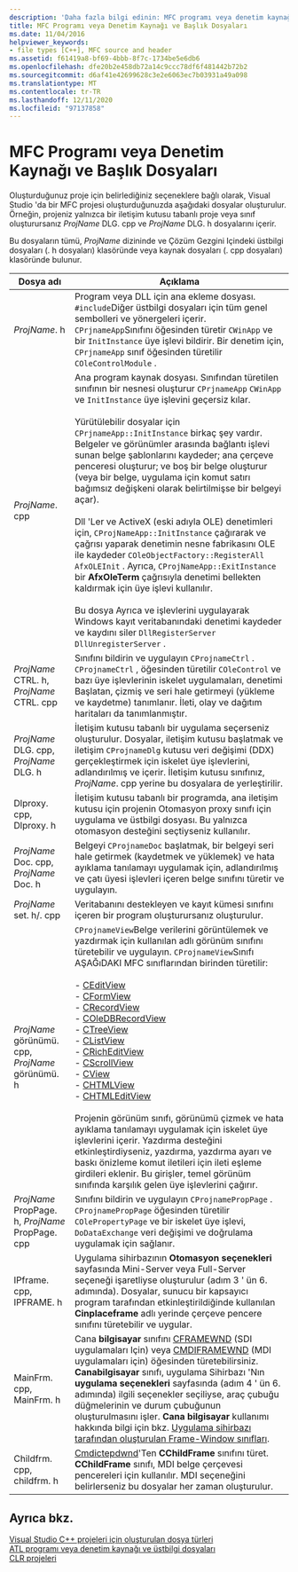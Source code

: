 ```yaml
---
description: 'Daha fazla bilgi edinin: MFC programı veya denetim kaynağı ve üstbilgi dosyaları'
title: MFC Programı veya Denetim Kaynağı ve Başlık Dosyaları
ms.date: 11/04/2016
helpviewer_keywords:
- file types [C++], MFC source and header
ms.assetid: f61419a8-bf69-4bbb-8f7c-1734be5e6db6
ms.openlocfilehash: dfe20b2e458db72a14c9ccc78df6f481442b72b2
ms.sourcegitcommit: d6af41e42699628c3e2e6063ec7b03931a49a098
ms.translationtype: MT
ms.contentlocale: tr-TR
ms.lasthandoff: 12/11/2020
ms.locfileid: "97137858"
---
```

# <a name="mfc-program-or-control-source-and-header-files"></a>MFC Programı veya Denetim Kaynağı ve Başlık Dosyaları

Oluşturduğunuz proje için belirlediğiniz seçeneklere bağlı olarak, Visual Studio 'da bir MFC projesi oluşturduğunuzda aşağıdaki dosyalar oluşturulur. Örneğin, projeniz yalnızca bir iletişim kutusu tabanlı proje veya sınıf oluşturursanız *ProjName* DLG. cpp ve *ProjName* DLG. h dosyalarını içerir.

Bu dosyaların tümü, *ProjName* dizininde ve Çözüm Gezgini Içindeki üstbilgi dosyaları (. h dosyaları) klasöründe veya kaynak dosyaları (. cpp dosyaları) klasöründe bulunur.

|Dosya adı|Açıklama|
|---------------|-----------------|
|*ProjName*. h|Program veya DLL için ana ekleme dosyası. `#include`Diğer üstbilgi dosyaları için tüm genel sembolleri ve yönergeleri içerir. `CPrjnameApp`Sınıfını öğesinden türetir `CWinApp` ve bir `InitInstance` üye işlevi bildirir. Bir denetim için, `CPrjnameApp` sınıf öğesinden türetilir `COleControlModule` .|
|*ProjName*. cpp|Ana program kaynak dosyası. Sınıfından türetilen sınıfının bir nesnesi oluşturur `CPrjnameApp` `CWinApp` ve `InitInstance` üye işlevini geçersiz kılar.<br /><br /> Yürütülebilir dosyalar için `CPrjnameApp::InitInstance` birkaç şey vardır. Belgeler ve görünümler arasında bağlantı işlevi sunan belge şablonlarını kaydeder; ana çerçeve penceresi oluşturur; ve boş bir belge oluşturur (veya bir belge, uygulama için komut satırı bağımsız değişkeni olarak belirtilmişse bir belgeyi açar).<br /><br /> Dll 'Ler ve ActiveX (eski adıyla OLE) denetimleri için, `CProjNameApp::InitInstance` çağırarak ve çağrısı yaparak denetimin nesne fabrikasını OLE ile kaydeder `COleObjectFactory::RegisterAll` `AfxOLEInit` . Ayrıca, `CProjNameApp::ExitInstance` bir **AfxOleTerm** çağrısıyla denetimi bellekten kaldırmak için üye işlevi kullanılır.<br /><br /> Bu dosya Ayrıca ve işlevlerini uygulayarak Windows kayıt veritabanındaki denetimi kaydeder ve kaydını siler `DllRegisterServer` `DllUnregisterServer` .|
|*ProjName* CTRL. h, *ProjName* CTRL. cpp|Sınıfını bildirin ve uygulayın `CProjnameCtrl` . `CProjnameCtrl` , öğesinden türetilir `COleControl` ve bazı üye işlevlerinin iskelet uygulamaları, denetimi Başlatan, çizmiş ve seri hale getirmeyi (yükleme ve kaydetme) tanımlanır. İleti, olay ve dağıtım haritaları da tanımlanmıştır.|
|*ProjName* DLG. cpp, *ProjName* DLG. h|İletişim kutusu tabanlı bir uygulama seçerseniz oluşturulur. Dosyalar, iletişim kutusu başlatmak ve iletişim `CProjnameDlg` kutusu veri değişimi (DDX) gerçekleştirmek için iskelet üye işlevlerini, adlandırılmış ve içerir. İletişim kutusu sınıfınız, *ProjName*. cpp yerine bu dosyalara de yerleştirilir.|
|Dlproxy. cpp, Dlproxy. h|İletişim kutusu tabanlı bir programda, ana iletişim kutusu için projenin Otomasyon proxy sınıfı için uygulama ve üstbilgi dosyası. Bu yalnızca otomasyon desteğini seçtiyseniz kullanılır.|
|*ProjName* Doc. cpp, *ProjName* Doc. h|Belgeyi `CProjnameDoc` başlatmak, bir belgeyi seri hale getirmek (kaydetmek ve yüklemek) ve hata ayıklama tanılamayı uygulamak için, adlandırılmış ve çatı üyesi işlevleri içeren belge sınıfını türetir ve uygulayın.|
|*ProjName* set. h/. cpp|Veritabanını destekleyen ve kayıt kümesi sınıfını içeren bir program oluşturursanız oluşturulur.|
|*ProjName* görünümü. cpp, *ProjName* görünümü. h|`CProjnameView`Belge verilerini görüntülemek ve yazdırmak için kullanılan adlı görünüm sınıfını türetebilir ve uygulayın. `CProjnameView`Sınıfı AŞAĞıDAKI MFC sınıflarından birinden türetilir:<br /><br />- [CEditView](../../mfc/reference/ceditview-class.md)<br />- [CFormView](../../mfc/reference/cformview-class.md)<br />- [CRecordView](../../mfc/reference/crecordview-class.md)<br />- [COleDBRecordView](../../mfc/reference/coledbrecordview-class.md)<br />- [CTreeView](../../mfc/reference/ctreeview-class.md)<br />- [CListView](../../mfc/reference/clistview-class.md)<br />- [CRichEditView](../../mfc/reference/cricheditview-class.md)<br />- [CScrollView](../../mfc/reference/cscrollview-class.md)<br />- [CView](../../mfc/reference/cview-class.md)<br />- [CHTMLView](../../mfc/reference/chtmlview-class.md)<br />- [CHTMLEditView](../../mfc/reference/chtmleditview-class.md)<br /><br /> Projenin görünüm sınıfı, görünümü çizmek ve hata ayıklama tanılamayı uygulamak için iskelet üye işlevlerini içerir. Yazdırma desteğini etkinleştirdiyseniz, yazdırma, yazdırma ayarı ve baskı önizleme komut iletileri için ileti eşleme girdileri eklenir. Bu girişler, temel görünüm sınıfında karşılık gelen üye işlevlerini çağırır.|
|*ProjName* PropPage. h, *ProjName* PropPage. cpp|Sınıfını bildirin ve uygulayın `CProjnamePropPage` . `CProjnamePropPage` öğesinden türetilir `COlePropertyPage` ve bir iskelet üye işlevi, `DoDataExchange` veri değişimi ve doğrulama uygulamak için sağlanır.|
|IPframe. cpp, IPFRAME. h|Uygulama sihirbazının **Otomasyon seçenekleri** sayfasında Mini-Server veya Full-Server seçeneği işaretliyse oluşturulur (adım 3 ' ün 6. adımında). Dosyalar, sunucu bir kapsayıcı program tarafından etkinleştirildiğinde kullanılan **Cinplaceframe** adlı yerinde çerçeve pencere sınıfını türetebilir ve uygular.|
|MainFrm. cpp, MainFrm. h|Cana **bilgisayar** sınıfını [CFRAMEWND](../../mfc/reference/cframewnd-class.md) (SDI uygulamaları Için) veya [CMDIFRAMEWND](../../mfc/reference/cmdiframewnd-class.md) (MDI uygulamaları için) öğesinden türetebilirsiniz. **Canabilgisayar** sınıfı, uygulama Sihirbazı 'Nın **uygulama seçenekleri** sayfasında (adım 4 ' ün 6. adımında) ilgili seçenekler seçiliyse, araç çubuğu düğmelerinin ve durum çubuğunun oluşturulmasını işler. **Cana bilgisayar** kullanımı hakkında bilgi için bkz. [Uygulama sihirbazı tarafından oluşturulan Frame-Window sınıfları](../../mfc/frame-window-classes-created-by-the-application-wizard.md).|
|Childfrm. cpp, childfrm. h|[Cmdictepdwnd](../../mfc/reference/cmdichildwnd-class.md)'Ten **CChildFrame** sınıfını türet. **CChildFrame** sınıfı, MDI belge çerçevesi pencereleri için kullanılır. MDI seçeneğini belirlerseniz bu dosyalar her zaman oluşturulur.|

## <a name="see-also"></a>Ayrıca bkz.

[Visual Studio C++ projeleri için oluşturulan dosya türleri](file-types-created-for-visual-cpp-projects.md)<br>
[ATL programı veya denetim kaynağı ve üstbilgi dosyaları](atl-program-or-control-source-and-header-files.md)<br>
[CLR projeleri](files-created-for-clr-projects.md)
